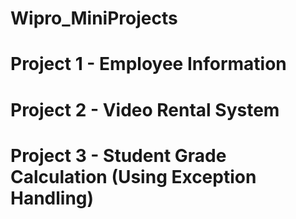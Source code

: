 # Wipro_MiniProjects


# Project 1 - Employee Information


# Project 2 - Video Rental System


# Project 3 - Student Grade Calculation (Using Exception Handling)